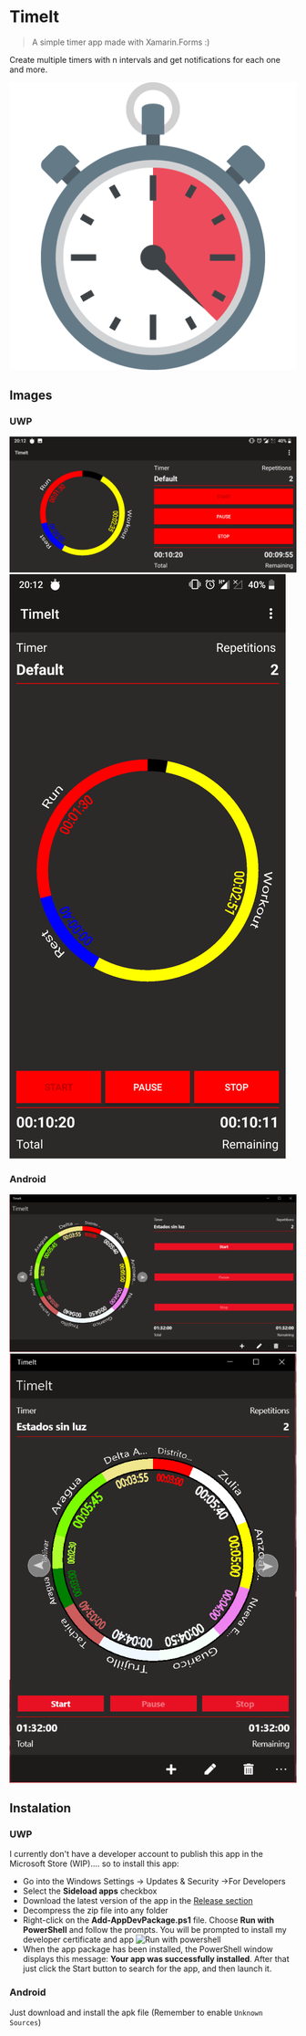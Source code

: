 # TimeIt
> A simple timer app made with Xamarin.Forms :)

Create multiple timers with n intervals and get notifications for each one and more.

<img src="images/appIcon.png">

## Images

### UWP
<img src="images/android_landscape.png">
<img src="images/android_portrait.png">

### Android
<img src="images/uwp_landscape.png">
<img src="images/uwp_portrait.png">


## Instalation

### UWP
I currently don't have a developer account to publish this app in the Microsoft Store (WIP).... so to install this app:
* Go into the Windows Settings -> Updates & Security ->For Developers
* Select the **Sideload apps** checkbox
* Download the latest version of the app in the [Release section](https://github.com/Wolfteam/TimeIt/releases) 
* Decompress the zip file into any folder
* Right-click on the **Add-AppDevPackage.ps1** file. Choose **Run with PowerShell** and follow the prompts. You will be prompted to install my developer certificate and app
![Run with powershell](https://docs.microsoft.com/en-us/windows/uwp/packaging/images/packaging-screen7.jpg)
* When the app package has been installed, the PowerShell window displays this message: **Your app was successfully installed**. After that just click the Start button to search for the app, and then launch it. 


### Android
Just download and install the apk file (Remember to enable ``Unknown Sources``)